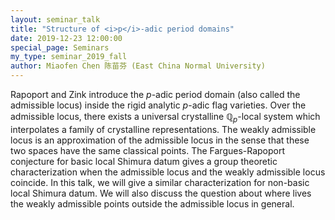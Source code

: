 ```yaml
---
layout: seminar_talk
title: "Structure of <i>p</i>-adic period domains"
date: 2019-12-23 12:00:00
special_page: Seminars
my_type: seminar_2019_fall
author: Miaofen Chen 陈苗芬 (East China Normal University)
---
```


Rapoport and Zink introduce the *p*-adic period domain (also called the admissible locus)
inside the rigid analytic *p*-adic flag varieties. Over the admissible locus,
there exists a universal crystalline ℚ<sub><i>p</i></sub>-local system which
interpolates a family of
crystalline representations. The weakly admissible locus is an approximation of
the admissible locus in the sense that these two spaces have the same classical points.
The Fargues-Rapoport conjecture for basic local Shimura datum gives a group theoretic
characterization when the admissible locus and the weakly admissible locus coincide.
In this talk, we will give a similar characterization for non-basic local Shimura datum.
We will also discuss the question about where lives the weakly admissible points outside
the admissible locus in general.
